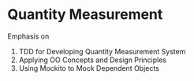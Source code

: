 # Quantity Measurement
Emphasis on
1. TDD for Developing Quantity
Measurement System
2. Applying OO Concepts and Design
Principles
3. Using Mockito to Mock Dependent
Objects
